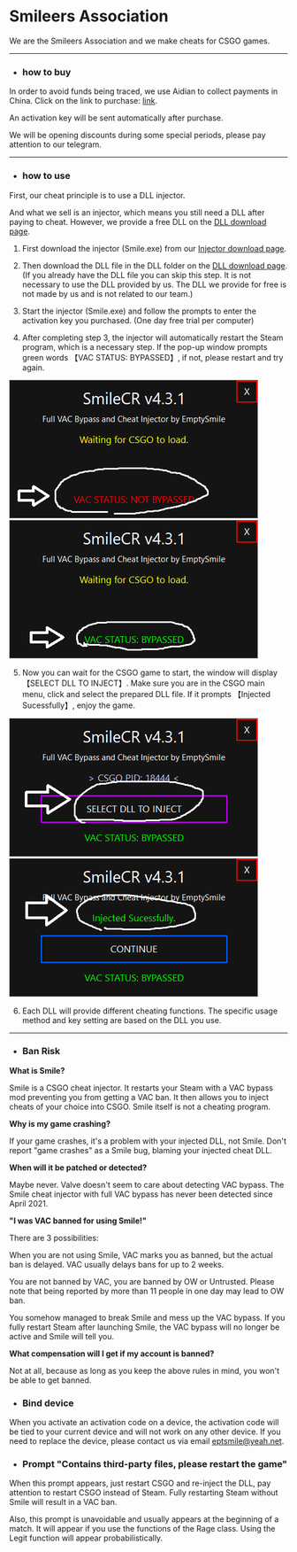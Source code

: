 # Smileers Association

We are the Smileers Association and we make cheats for CSGO games.

***

- ### how to buy

In order to avoid funds being traced, we use Aidian to collect payments in China. Click on the link to purchase: [link](https://afdian.net/@eptsmile/plan).

An activation key will be sent automatically after purchase.

We will be opening discounts during some special periods, please pay attention to our telegram.

***

- ### how to use

First, our cheat principle is to use a DLL injector.

And what we sell is an injector, which means you still need a DLL after paying to cheat. However, we provide a free DLL on the [DLL download page](https://github.com/Empty-Smile/Empty-Smile.github.io/tree/DLL).

1. First download the injector (Smile.exe) from our [Injector download page](https://github.com/Empty-Smile/Empty-Smile.github.io/releases).

2. Then download the DLL file in the DLL folder on the [DLL download page](https://github.com/Empty-Smile/Empty-Smile.github.io/tree/DLL). (If you already have the DLL file you can skip this step. It is not necessary to use the DLL provided by us. The DLL we provide for free is not made by us and is not related to our team.)

3. Start the injector (Smile.exe) and follow the prompts to enter the activation key you purchased. (One day free trial per computer)

4. After completing step 3, the injector will automatically restart the Steam program, which is a necessary step. If the pop-up window prompts green words 【VAC STATUS: BYPASSED】, if not, please restart and try again.

![avatar](/img/1.png) ![avatar](/img/2.png)

5. Now you can wait for the CSGO game to start, the window will display 【SELECT DLL TO INJECT】. Make sure you are in the CSGO main menu, click and select the prepared DLL file. If it prompts 【Injected Sucessfully】, enjoy the game.

![avatar](/img/3.png) ![avatar](/img/4.png)

6. Each DLL will provide different cheating functions. The specific usage method and key setting are based on the DLL you use.

***

- ### Ban Risk

**What is Smile?**

Smile is a CSGO cheat injector. It restarts your Steam with a VAC bypass mod preventing you from getting a VAC ban. It then allows you to inject cheats of your choice into CSGO. Smile itself is not a cheating program.

**Why is my game crashing?**

If your game crashes, it's a problem with your injected DLL, not Smile. Don't report "game crashes" as a Smile bug, blaming your injected cheat DLL.

**When will it be patched or detected?**

Maybe never. Valve doesn't seem to care about detecting VAC bypass. The Smile cheat injector with full VAC bypass has never been detected since April 2021.

**"I was VAC banned for using Smile!"**

There are 3 possibilities:

When you are not using Smile, VAC marks you as banned, but the actual ban is delayed. VAC usually delays bans for up to 2 weeks.

You are not banned by VAC, you are banned by OW or Untrusted. Please note that being reported by more than 11 people in one day may lead to OW ban.

You somehow managed to break Smile and mess up the VAC bypass. If you fully restart Steam after launching Smile, the VAC bypass will no longer be active and Smile will tell you.

**What compensation will I get if my account is banned?**

Not at all, because as long as you keep the above rules in mind, you won't be able to get banned.

- ### Bind device

When you activate an activation code on a device, the activation code will be tied to your current device and will not work on any other device. If you need to replace the device, please contact us via email eptsmile@yeah.net.

- ### Prompt "Contains third-party files, please restart the game"

When this prompt appears, just restart CSGO and re-inject the DLL, pay attention to restart CSGO instead of Steam. Fully restarting Steam without Smile will result in a VAC ban.

Also, this prompt is unavoidable and usually appears at the beginning of a match. It will appear if you use the functions of the Rage class. Using the Legit function will appear probabilistically.
